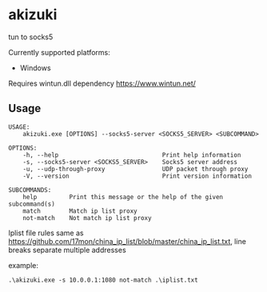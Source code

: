 # akizuki
tun to socks5

Currently supported platforms:
- Windows

Requires wintun.dll dependency https://www.wintun.net/

## Usage
```shell
USAGE:
    akizuki.exe [OPTIONS] --socks5-server <SOCKS5_SERVER> <SUBCOMMAND>

OPTIONS:
    -h, --help                             Print help information
    -s, --socks5-server <SOCKS5_SERVER>    Socks5 server address
    -u, --udp-through-proxy                UDP packet through proxy
    -V, --version                          Print version information

SUBCOMMANDS:
    help         Print this message or the help of the given subcommand(s)
    match        Match ip list proxy
    not-match    Not match ip list proxy
```

Iplist file rules same as https://github.com/17mon/china_ip_list/blob/master/china_ip_list.txt, line breaks separate multiple addresses

example: 
```shell
.\akizuki.exe -s 10.0.0.1:1080 not-match .\iplist.txt
```
